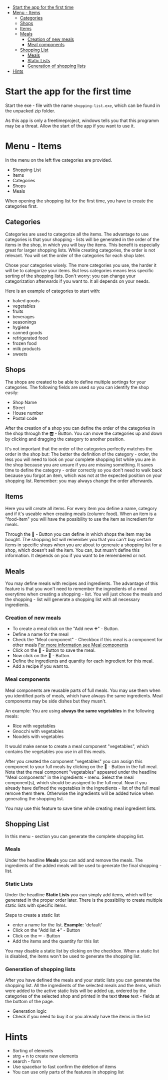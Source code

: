 - [Start the app for the first time](#start-the-app-for-the-first-time)
- [Menu - Items](#menu---items)
  - [Categories](#categories)
  - [Shops](#shops)
  - [Items](#items)
  - [Meals](#meals)
    - [Creation of new meals](#creation-of-new-meals)
    - [Meal components](#meal-components)
  - [Shopping List](#shopping-list)
    - [Meals](#meals-1)
    - [Static Lists](#static-lists)
    - [Generation of shopping lists](#generation-of-shopping-lists)
- [Hints](#hints)

# Start the app for the first time
Start the exe - file with the name `shopping-list.exe`, which can be found in the unpacked zip folder.

As this app is only a freetimeproject, windows tells you that this programm may be a threat.
Allow the start of the app if you want to use it.

# Menu - Items
In the menu on the left five categories are provided.

- Shopping List
- Items
- Categories
- Shops
- Meals

When opening the shopping list for the first time, you have to create the categories first.

## Categories
Categories are used to categorize all the items.
The advantage to use categories is that your shopping - lists will be generated in the order of the items in the shop, in which you will buy the items. This benefit is especially great for larger shopping lists.
While creating categories, the order is not relevant. You will set the order of the categories for each shop later.

Chose your categories wisely. The more categories you use, the harder it will be to categorize your items.
But less categories means less specific sorting of the shopping lists.
Don't worry: you can change your categorization afterwards if you want to.
It all depends on your needs.

Here is an example of categories to start with:

- baked goods
- vegetables
- fruits
- beverages
- seasonings
- hygiene
- canned goods
- refrigerated food
- frozen food
- milk products
- sweets

## Shops
The shops are created to be able to define multiple sortings for your categories. The following fields are used so you can identify
the shop easily:

- Shop Name
- Street
- House number
- Postal code

After the creation of a shop you can define the order of the categories in the shop through the 🆎 - Button.
You can move the categories up and down by clicking and dragging the category to another position.

It's not important that the order of the categories perfectly matches the order in the shop but: The better
the definition of the category - order, the less you will need to look on your complete shopping list while you are in the shop because
you are unsure if you are missing something. It saves time to define the category - order correctly so you don't need to walk back because you
forgot an item, which was not at the expected position on your shopping list.
Remember: you may always change the order afterwards.

## Items
Here you will create all items. For every item you define a name, category and if it's useable when creating meals (column: food).
When an item is a "food-item" you will have the possibility to use the item as incredient for meals.

Through the 🏣 - Button you can define in which shops the item may be bought.
The shopping list will remember you that you can't buy certain items in specific shops when you are about
to generate a shopping list for a shop, which doesn't sell the item.
You can, but musn't define this information. It depends on you if you want to be remembered or not.

## Meals
You may define meals with recipes and ingredients.
The advantage of this feature is that you won't need to remember the ingredients of a meal everytime when creating a shopping - list.
You will just chose the meals and the shopping - list will generate a shopping list with all necessary ingredients.

### Creation of new meals
- To create a meal click on the "Add new ➕" - Button.
- Define a name for the meal
- Check the "Meal component" - Checkbox if this meal is a component for other meals [For more information see Meal components](#Meal-components)
- Click on the 💾 - Button to save the meal.
- Now click on the 🥔 - Button.
- Define the ingredients and quantity for each ingredient for this meal.
- Add a recipe if you want to.

### Meal components
Meal components are reusable parts of full meals. You may use them when you identified parts of meals, which have always the same ingredients.
Meal components may be side dishes but they musn't.

An example:
You are using **always the same vegetables** in the following meals:
- Rice with vegetables
- Gnocchi with vegetables
- Noodels with vegetables

It would make sense to create a meal component "vegetables", which
contains the vegetables you use in all this meals.

After you created the component "vegetables" you can assign this component to your full meals by clicking on the 🥔 - Button in the full meal.
Note that the meal component "vegetables" appeared under the headline "Meal components" in the ingredients - menu.
Select the meal component(s), which should be assigned to the full meal.
Now if you already have defined the vegetables in the ingredients - list of the full meal remove them there. Otherwise
the ingredients will be added twice when generating the shopping list.

You may use this feature to save time while creating meal ingredient lists.

## Shopping List
In this menu - section you can generate the complete shopping list.

### Meals
Under the headline **Meals** you can add and remove the meals. The ingredients of the added meals
will be used to generate the final shopping - list.

### Static Lists
Under the headline **Static Lists** you can simply add items, which will be generated in the proper order later.
There is the possibility to create multiple static lists with specific items.

Steps to create a static list
- enter a name for the list. **Example:** 'default'
- Click on the "Add list ➕" - Button
- Click on the ✏ - Button
- Add the items and the quantity for this list

You may disable a static list by clicking on the checkbox. When a static list is disabled,
the items won't be used to generate the shopping list.

### Generation of shopping lists
After you have defined the meals and your static lists you can generate the shopping list.
All the ingredients of the selected meals and the items, which were added to the active static lists will be added up,
ordered by the categories of the selected shop and printed in the text **three** text - fields at the bottom of the page.




- Generation logic
- Check if you need to buy it or you already have the items in the list





# Hints
- Sorting of elements
- strg + n to create new elements
- search - form
- Use spacebar to fast confirm the deletion of items
- You can use only parts of the features in shopping list